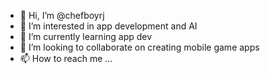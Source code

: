 - 👋 Hi, I’m @chefboyrj
- 👀 I’m interested in app development and AI
- 🌱 I’m currently learning app dev
- 💞️ I’m looking to collaborate on creating mobile game apps
- 📫 How to reach me ...

<!---
chefboyrj/chefboyrj is a ✨ special ✨ repository because its `README.md` (this file) appears on your GitHub profile.
You can click the Preview link to take a look at your changes.
--->
